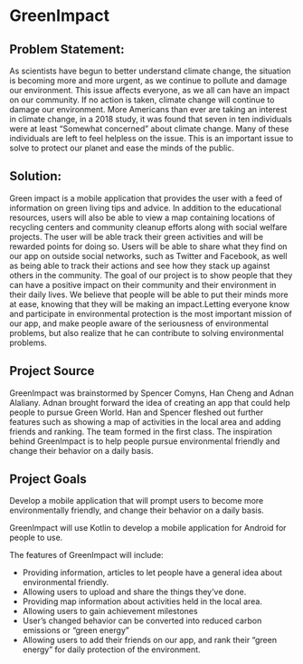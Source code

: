 # GreenImpact

## Problem Statement: ## 
As scientists have begun to better understand climate change, the situation is becoming more and more urgent, as we continue to pollute and damage our environment. This issue affects everyone, as we all can have an impact on our community. If no action is taken, climate change will continue to damage our environment. More Americans than ever are taking an interest in climate change, in a 2018 study, it was found that seven in ten individuals were at least “Somewhat concerned” about climate change. Many of these individuals are left to feel helpless on the issue. This is an important issue to solve to protect our planet and ease the minds of the public.

## Solution: ##  
Green impact is a mobile application that provides the user with a feed of information on green living tips and advice. In addition to the educational resources, users will also be able to view a map containing locations of recycling centers and community cleanup efforts along with social welfare projects. The user will be able track their green activities and will be rewarded points for doing so. Users will be able to share what they find on our app on outside social networks, such as Twitter and Facebook, as well as being able to track their actions and see how they stack up against others in the community. The goal of our project is to show people that they can have a positive impact on their community and their environment in their daily lives. We believe that people will be able to put their minds more at ease, knowing that they will be making an impact.Letting everyone know and participate in environmental protection is the most important mission of our app, and make people aware of the seriousness of environmental problems, but also realize that he can contribute to solving environmental problems.

## Project Source ##
GreenImpact was brainstormed by Spencer Comyns, Han Cheng and Adnan Alaliany. Adnan brought forward the idea of creating an app that could help people to pursue Green World. Han and Spencer fleshed out further features such as showing a map of activities in the local area and adding friends and ranking. The team formed in the first class. The inspiration behind GreenImpact is to help people pursue environmental friendly and change their behavior on a daily basis. 

## Project Goals ##
Develop a mobile application that will prompt users to become more environmentally friendly, and change their behavior on a daily basis. 

GreenImpact will use Kotlin to develop a mobile application for Android for people to use.   

The features of GreenImpact will include:
-	Providing information, articles to let people have a general idea about environmental friendly. 
-	Allowing users to upload and share the things they’ve done.
-	Providing map information about activities held in the local area. 
-	Allowing users to gain achievement milestones
-	User’s changed behavior can be converted into reduced carbon emissions or “green energy”
-	Allowing users to add their friends on our app, and rank their “green energy” for daily protection of the environment.
